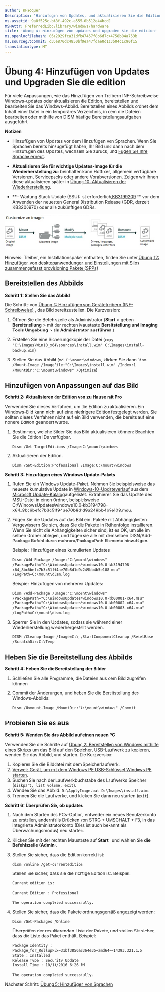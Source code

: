 ```yaml
---
author: KPacquer
Description: "Hinzufügen von Updates, und aktualisieren Sie die Edition."
ms.assetid: 9a8f525c-bb8f-492c-a555-0b512e44bcd1
MSHAttr: PreferredLib:/library/windows/hardware
title: "Übung 4: Hinzufügen von Updates und Upgraden Sie die edition"
ms.openlocfilehash: 05e2029fca31dfb47457f8b6d7c44758b84a753b
ms.sourcegitcommit: d33e870dc4850bf0ea47fdae0d163b04c1c90f15
translationtype: MT
---
```

# <a name="lab-4-add-updates-and-upgrade-the-edition"></a>Übung 4: Hinzufügen von Updates und Upgraden Sie die edition

Für viele Anpassungen, wie das Hinzufügen von Treibern INF-Schreibweise Windows-updates oder aktualisieren die Edition, bereitstellen und bearbeiten Sie das Windows-Abbild. Bereitstellen eines Abbilds ordnet dem Inhalt einer Datei in ein temporäres Verzeichnis, in dem die Dateien bearbeiten oder mithilfe von DISM häufige Bereitstellungsaufgaben ausgeführt.

**Notizen** 

* Hinzufügen von Updates vor dem Hinzufügen von Sprachen. Wenn Sie Sprachen bereits hinzugefügt haben, Ihr Bild und dann nach dem Hinzufügen des Updates, wechseln Sie zurück, und [Fügen Sie Ihre Sprache erneut](add-drivers-langs-universal-apps-sxs.md).

-  **Aktualisieren Sie für wichtige Updates-Image für die Wiederherstellung zu**: beinhalten kann Hotfixes, allgemein verfügbare Versionen, Servicepacks oder andere Vorabversionen. Zeigen wir Ihnen diese aktualisieren später in [Übung 10: Aktualisieren der Wiederherstellung](update-the-recovery-image.md).

-  **– Wartung Stack Update (SSU): ist erforderlich,[KB3199209](http://www.catalog.update.microsoft.com/Search.aspx?q=KB3199209) ** vor dem Anwenden der neuesten General Distribution Release (GDR, derzeit KB3200970) oder alle zukünftigen GDRs.

![Bild: Bilddateien und Bereitstellungsskripts kopieren](images/dep-win8-sxs-createmodelspecificfiles.jpg)

Hinweis: Treiber, ein Installationspaket enthalten, finden Sie unter [Übung 12: Hinzufügen von desktopanwendungen und Einstellungen mit Silos zusammengefasst provisioning Pakete (SPPs)](add-desktop-apps-wth-spps-sxs.md)

## <a name="span-idmounttheimagespanmount-the-image"></a><span id="Mount_the_image"></span>Bereitstellen des Abbilds

**Schritt 1: Stellen Sie das Abbild**

Die Schritte von [Übung 3: Hinzufügen von Gerätetreibern (INF-Schreibweise)](add-device-drivers.md) , das Bild bereitzustellen. Die Kurzversion:

1.  Öffnen Sie die Befehlszeile als Administrator (**Start** > geben **Bereitstellung** > mit der rechten Maustaste **Bereitstellung und Imaging Tools Umgebung** > **als Administrator ausführen**.)

2.  Erstellen Sie eine Sicherungskopie der Datei (`copy "C:\Images\Win10_x64\sources\install.wim" C:\Images\install-backup.wim`)

3.  Stellen Sie das Abbild (`md C:\mount\windows`, klicken Sie dann `Dism /Mount-Image /ImageFile:"C:\Images\install.wim" /Index:1 /MountDir:"C:\mount\windows" /Optimize`)

## <a name="span-idaddcustomizationstotheimagespanadd-customizations-to-the-image"></a><span id="Add_customizations_to_the_image"></span>Hinzufügen von Anpassungen auf das Bild
    
**Schritt 2: Aktualisieren der Edition von zu Hause mit Pro**

Verwenden Sie dieses Verfahren, um die Edition zu aktualisieren. Ein Windows-Bild kann nicht auf eine niedrigere Edition festgelegt werden. Sie sollten dieses Verfahren nicht auf ein Bild verwenden, die bereits auf eine höhere Edition geändert wurde.

1.  Bestimmen, welche Bilder Sie das Bild aktualisieren können: Beachten Sie die Edition IDs verfügbar.

    ``` syntax
    Dism /Get-TargetEditions /Image:C:\mount\windows
    ```

2.  Aktualisieren der Edition.

    ``` syntax
    Dism /Set-Edition:Professional /Image:C:\mount\windows
    ```
    
**Schritt 3: Hinzufügen eines Windows Update-Pakets**

1.  Rufen Sie ein Windows Update-Paket. Nehmen Sie beispielsweise das neueste kumulative Update in [Windows-10-Updateverlauf](https://support.microsoft.com/en-us/help/12387/windows-10-update-history) aus dem [Microsoft Update-Katalog](http://www.catalog.update.microsoft.com)aufgelistet. Extrahieren Sie das Update des MSU-Datei in einen Ordner, beispielsweise C:\\WindowsUpdates\\windows10.0-kb3194798-x64_8bc6befc7b3c51f94ae70b8d1d9a249bb4b5e108.msu.

2.  Fügen Sie die Updates auf das Bild ein. Pakete mit Abhängigkeiten Vergewissern Sie sich, dass Sie die Pakete in Reihenfolge installieren. Wenn Sie nicht die Abhängigkeiten sicher sind, ist es OK, um alle im selben Ordner ablegen, und fügen sie alle mit demselben DISM/Add-Package Befehl durch mehrere/PackagePath Elemente hinzufügen.

    Beispiel: Hinzufügen eines kumulierten Updates:

    ``` syntax
    Dism /Add-Package /Image:"C:\mount\windows" /PackagePath="C:\WindowsUpdates\windows10.0-kb3194798-x64_8bc6befc7b3c51f94ae70b8d1d9a249bb4b5e108.msu"  /LogPath=C:\mount\dism.log
    ```

    Beispiel: Hinzufügen von mehreren Updates:

    ``` syntax
    Dism /Add-Package /Image:"C:\mount\windows" /PackagePath="C:\WindowsUpdates\windows10.0-kb00001-x64.msu" /PackagePath="C:\WindowsUpdates\windows10.0-kb00002-x64.msu" /PackagePath="C:\WindowsUpdates\windows10.0-kb00003-x64.msu" /LogPath=C:\mount\dism.log
    ```

3.  Sperren Sie in den Updates, sodass sie während einer Wiederherstellung wiederhergestellt werden. 

    ``` syntax
    DISM /Cleanup-Image /Image=C:\ /StartComponentCleanup /ResetBase /ScratchDir:C:\Temp
    ```

## <a name="span-idunmounttheimagespanunmount-the-image"></a><span id="Unmount_the_image"></span>Heben Sie die Bereitstellung des Abbilds
    
**Schritt 4: Heben Sie die Bereitstellung der Bilder**

1.  Schließen Sie alle Programme, die Dateien aus dem Bild zugreifen können.

2.  Commit der Änderungen, und heben Sie die Bereitstellung des Windows-Abbilds:

    ``` syntax
    Dism /Unmount-Image /MountDir:"C:\mount\windows" /Commit
    ```

## <a name="span-idtryitoutspantry-it-out"></a><span id="Try_it_out"></span>Probieren Sie es aus

**Schritt 5: Wenden Sie das Abbild auf einen neuen PC**

Verwenden Sie die Schritte auf [Übung 2: Bereitstellen von Windows mithilfe eines Skripts](deploy-windows-with-a-script-sxs.md) um das Bild auf den Speicher, USB-Laufwerk zu kopieren, wenden Sie das Abbild, und starten. Die Kurzversion:

1.  Kopieren Sie die Bilddatei mit dem Speicherlaufwerk.
2.  [Verweis Gerät, um mit dem Windows PE USB-Schlüssel Windows PE starten](install-windows-pe-sxs.md).
3.  Suchen Sie nach der Laufwerkbuchstabe des Laufwerks Speicher (`diskpart, list volume, exit`).
4.  Wenden Sie das Abbild: `D:\ApplyImage.bat D:\Images\install.wim`.
5.  Trennen Sie die Laufwerke, und klicken Sie dann neu starten (`exit`).

**Schritt 6: Überprüfen Sie, ob updates**
1.  Nach dem Starten des PCs-Option, entweder ein neues Benutzerkonto zu erstellen, andernfalls Drücken von STRG + UMSCHALT + F3, in das integrierte Administratorkonto (Dies ist auch bekannt als Überwachungsmodus) neu starten.

2.  Klicken Sie mit der rechten Maustaste auf **Start** , und wählen Sie **die Befehlszeile (Admin)**.

3.  Stellen Sie sicher, dass die Edition korrekt ist:

    ``` syntax
    dism /online /get-currentedition
    ```

    Stellen Sie sicher, dass sie die richtige Edition ist. Beispiel:

    ``` syntax
    Current edition is:

    Current Edition : Professional

    The operation completed successfully.
    ```

4.  Stellen Sie sicher, dass die Pakete ordnungsgemäß angezeigt werden:

    ``` syntax
    Dism /Get-Packages /Online
    ```

    Überprüfen der resultierenden Liste der Pakete, und stellen Sie sicher, dass die Liste das Paket enthält. Beispiel:

    ``` syntax
    Package Identity : Package_for_RollupFix~31bf3856ad364e35~amd64~~14393.321.1.5
    State : Installed
    Release Type : Security Update
    Install Time : 10/13/2016 6:26 PM

    The operation completed successfully.
    ```

Nächster Schritt: [Übung 5: Hinzufügen von Sprachen](add-drivers-langs-universal-apps-sxs.md)
